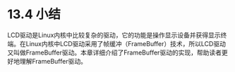 # 13.4 小结

LCD驱动是Linux内核中比较复杂的驱动，它的功能是操作显示设备并获得显示终端。在Linux内核中LCD驱动采用了帧缓冲（FrameBuffer）技术，所以LCD驱动又叫做FrameBuffer驱动。本章详细介绍了FrameBuffer驱动的实现，帮助读者更好地理解FrameBuffer驱动。
